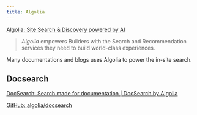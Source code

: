 ```yaml
---
title: Algolia
---
```


[Algolia: Site Search & Discovery powered by AI](https://www.algolia.com/)

> _Algolia_ empowers Builders with the Search and Recommendation services they need to build world-class experiences.

Many documentations and blogs uses Algolia to power the in-site search.

## Docsearch

[DocSearch: Search made for documentation | DocSearch by Algolia](https://docsearch.algolia.com)

[GitHub: algolia/docsearch](https://github.com/algolia/docsearch)
